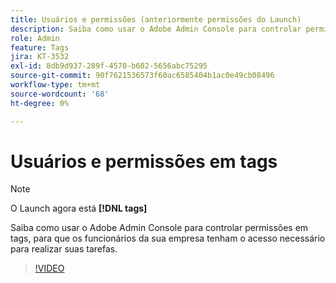 ```yaml
---
title: Usuários e permissões (anteriormente permissões do Launch)
description: Saiba como usar o Adobe Admin Console para controlar permissões em tags, para que os funcionários da sua empresa tenham o acesso necessário para realizar suas tarefas.
role: Admin
feature: Tags
jira: KT-3532
exl-id: 8db9d937-289f-4570-b602-5656abc75295
source-git-commit: 90f7621536573f60ac6585404b1ac0e49cb08496
workflow-type: tm+mt
source-wordcount: '68'
ht-degree: 0%

---
```


# Usuários e permissões em tags

>[!NOTE]
>
> O Launch agora está **[!DNL tags]**

Saiba como usar o Adobe Admin Console para controlar permissões em tags, para que os funcionários da sua empresa tenham o acesso necessário para realizar suas tarefas.

>[!VIDEO](https://video.tv.adobe.com/v/28734/?quality=12&learn=on)
